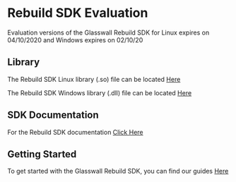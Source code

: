 # Rebuild SDK Evaluation

Evaluation versions of the Glasswall Rebuild SDK for Linux expires on 04/10/2020 and Windows expires on 02/10/20

## Library

The Rebuild SDK Linux library (.so) file can be located [Here](https://github.com/filetrust/Glasswall-Rebuild-SDK-Evaluation/blob/master/Linux/Library/libglasswall.classic.so)

The Rebuild SDK Windows library (.dll) file can be located [Here](https://github.com/filetrust/Glasswall-Rebuild-SDK-Evaluation/blob/master/Windows/Library/glasswall.classic.dll)

## SDK Documentation

For the Rebuild SDK documentation [Click Here](https://github.com/filetrust/Glasswall-Rebuild-SDK-Evaluation/blob/master/sdk.documentation.pdf)

## Getting Started

To get started with the Glasswall Rebuild SDK, you can find our guides [Here](https://github.com/filetrust/Glasswall-Rebuild-SDK-Evaluation/blob/master/Getting-Started/Getting-Started.md)
